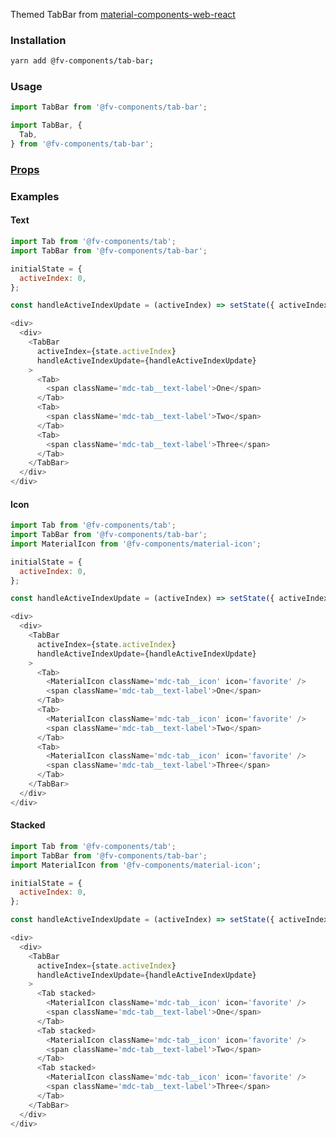 Themed TabBar from <a href="https://github.com/material-components/material-components-web-react/tree/master/packages/tab-bar" target="_blank">material-components-web-react</a>

### Installation

```bash
yarn add @fv-components/tab-bar;
```

### Usage

```js static
import TabBar from '@fv-components/tab-bar';
```

```js static
import TabBar, {
  Tab,
} from '@fv-components/tab-bar';
```

### [Props](https://github.com/material-components/material-components-web-react/tree/master/packages/tab-bar#props)

### Examples

#### Text

```js
import Tab from '@fv-components/tab';
import TabBar from '@fv-components/tab-bar';

initialState = {
  activeIndex: 0,
};

const handleActiveIndexUpdate = (activeIndex) => setState({ activeIndex });

<div>
  <div>
    <TabBar
      activeIndex={state.activeIndex}
      handleActiveIndexUpdate={handleActiveIndexUpdate}
    >
      <Tab>
        <span className='mdc-tab__text-label'>One</span>
      </Tab>
      <Tab>
        <span className='mdc-tab__text-label'>Two</span>
      </Tab>
      <Tab>
        <span className='mdc-tab__text-label'>Three</span>
      </Tab>
    </TabBar>
  </div>
</div>
```


#### Icon

```js
import Tab from '@fv-components/tab';
import TabBar from '@fv-components/tab-bar';
import MaterialIcon from '@fv-components/material-icon';

initialState = {
  activeIndex: 0,
};

const handleActiveIndexUpdate = (activeIndex) => setState({ activeIndex });

<div>
  <div>
    <TabBar
      activeIndex={state.activeIndex}
      handleActiveIndexUpdate={handleActiveIndexUpdate}
    >
      <Tab>
        <MaterialIcon className='mdc-tab__icon' icon='favorite' />
        <span className='mdc-tab__text-label'>One</span>
      </Tab>
      <Tab>
        <MaterialIcon className='mdc-tab__icon' icon='favorite' />
        <span className='mdc-tab__text-label'>Two</span>
      </Tab>
      <Tab>
        <MaterialIcon className='mdc-tab__icon' icon='favorite' />
        <span className='mdc-tab__text-label'>Three</span>
      </Tab>
    </TabBar>
  </div>
</div>
```


#### Stacked

```js
import Tab from '@fv-components/tab';
import TabBar from '@fv-components/tab-bar';
import MaterialIcon from '@fv-components/material-icon';

initialState = {
  activeIndex: 0,
};

const handleActiveIndexUpdate = (activeIndex) => setState({ activeIndex });

<div>
  <div>
    <TabBar
      activeIndex={state.activeIndex}
      handleActiveIndexUpdate={handleActiveIndexUpdate}
    >
      <Tab stacked>
        <MaterialIcon className='mdc-tab__icon' icon='favorite' />
        <span className='mdc-tab__text-label'>One</span>
      </Tab>
      <Tab stacked>
        <MaterialIcon className='mdc-tab__icon' icon='favorite' />
        <span className='mdc-tab__text-label'>Two</span>
      </Tab>
      <Tab stacked>
        <MaterialIcon className='mdc-tab__icon' icon='favorite' />
        <span className='mdc-tab__text-label'>Three</span>
      </Tab>
    </TabBar>
  </div>
</div>
```
